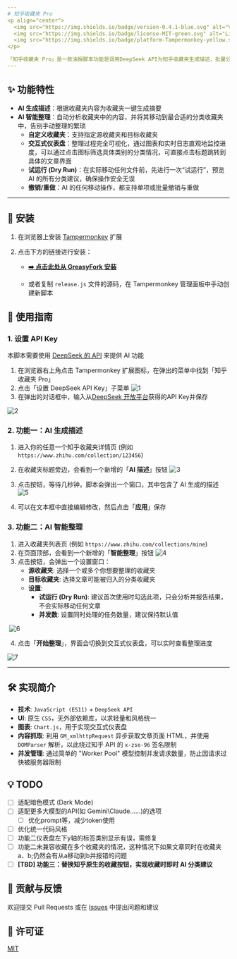 ```yaml
---
# 知乎收藏夹 Pro
<p align="center">
  <img src="https://img.shields.io/badge/version-0.4.1-blue.svg" alt="Version">
  <img src="https://img.shields.io/badge/license-MIT-green.svg" alt="License">
  <img src="https://img.shields.io/badge/platform-Tampermonkey-yellow.svg" alt="Platform">
</p>

「知乎收藏夹 Pro」是一款油猴脚本功能是调用DeepSeek API为知乎收藏夹生成描述，批量分析收藏的回答/专栏文章，并自动移动到最合适的分类收藏夹中
---
```

## ✨ 功能特性

-   **AI 生成描述**：根据收藏夹内容为收藏夹一键生成摘要
-   **AI 智能整理**：自动分析收藏夹中的内容，并将其移动到最合适的分类收藏夹中，告别手动整理的繁琐
    -  **自定义收藏夹**：支持指定源收藏夹和目标收藏夹 
    -   **交互式仪表盘**：整理过程完全可视化，通过图表和实时日志直观地监控进度，可以通过点击图标筛选具体类别的分类情况，可直接点击标题跳转到具体的文章界面
    -   **试运行 (Dry Run)**：在实际移动任何文件前，先进行一次“试运行”，预览 AI 的所有分类建议，确保操作安全无误
    -   **撤销/重做**：AI 的任何移动操作，都支持单项或批量撤销与重做

---
## 🚀 安装

1.  在浏览器上安装 [Tampermonkey](https://www.tampermonkey.net/) 扩展
2.  点击下方的链接进行安装：

    - **[➡️ 点击此处从 GreasyFork 安装](https://greasyfork.org/zh-CN/scripts/540407-%E7%9F%A5%E4%B9%8E%E6%94%B6%E8%97%8F%E5%A4%B9-pro)** 

    -  或者复制 `release.js` 文件的源码，在 Tampermonkey 管理面板中手动创建新脚本

## 📝 使用指南

### 1. 设置 API Key

本脚本需要使用 [DeepSeek 的 API](https://www.deepseek.com/) 来提供 AI 功能

1.  在浏览器右上角点击 Tampermonkey 扩展图标，在弹出的菜单中找到「知乎收藏夹 Pro」
2.  点击「设置 DeepSeek API Key」子菜单
	![1](files/1.png)
3. 在弹出的对话框中，输入从[DeepSeek 开放平台](https://platform.deepseek.com/api_keys)获得的API Key并保存

![2](files/2.png)

### 2. 功能一：AI 生成描述

1.  进入你的任意一个知乎收藏夹详情页 (例如 `https://www.zhihu.com/collection/123456`)
2.  在收藏夹标题旁边，会看到一个新增的「**AI 描述**」按钮
    ![3](files/3.png)
3.  点击按钮，等待几秒钟，脚本会弹出一个窗口，其中包含了 AI 生成的描述
	![5](files/5.png)

1.  可以在文本框中直接编辑修改，然后点击「**应用**」保存

### 3. 功能二：AI 智能整理

1.  进入收藏夹列表页 (例如 `https://www.zhihu.com/collections/mine`)
2.  在页面顶部，会看到一个新增的「**智能整理**」按钮
    ![4](files/4.png)
3.  点击按钮，会弹出一个设置窗口：
    -   **源收藏夹**: 选择一个或多个你想要整理的收藏夹
    -   **目标收藏夹**: 选择文章可能被归入的分类收藏夹
    -   **设置**:
        -   **试运行 (Dry Run)**: 建议首次使用时勾选此项，只会分析并报告结果，不会实际移动任何文章
        -   **并发数**: 设置同时处理的任务数量，建议保持默认值

​	![6](files/6.png)

4. 点击「**开始整理**」，界面会切换到交互式仪表盘，可以实时查看整理进度

![7](files/7.png)

---

## 🛠️ 实现简介

-   **技术**: `JavaScript (ES11)` + `DeepSeek API`
-   **UI**: 原生 `CSS`，无外部依赖库，以求轻量和风格统一
-   **图表**: `Chart.js`，用于实现交互式仪表盘
-   **内容抓取**: 利用 `GM_xmlhttpRequest` 异步获取文章页面 HTML，并使用 `DOMParser` 解析，以此绕过知乎 API 的 `x-zse-96` 签名限制
-   **并发管理**: 通过简单的 "Worker Pool" 模型控制并发请求数量，防止因请求过快被服务器限制

## 💡 TODO

- [ ] 适配暗色模式 (Dark Mode)
- [ ] 适配更多大模型的API(如 Gemini\Claude……)的选项
  - [ ] 优化prompt等，减少token使用
- [ ] 优化统一代码风格
- [ ] 功能二仪表盘左下y轴的标签类别显示有误，需修复
- [ ] 功能二未兼容收藏在多个收藏夹的情况，这种情况下如果文章同时在收藏夹a、b;仍然会有从a移动到b并报错的问题
- [ ] **[TBD] 功能三：替换知乎原生的收藏按钮，实现收藏时即时 AI 分类建议**

## 🤝 贡献与反馈

欢迎提交 Pull Requests 或在 [Issues](https://github.com/ienone/ZhihuCollectionsPro/issues) 中提出问题和建议

## 📄 许可证
 [MIT](https://github.com/ienone/ZhihuCollectionsPro/blob/main/LICENSE) 
